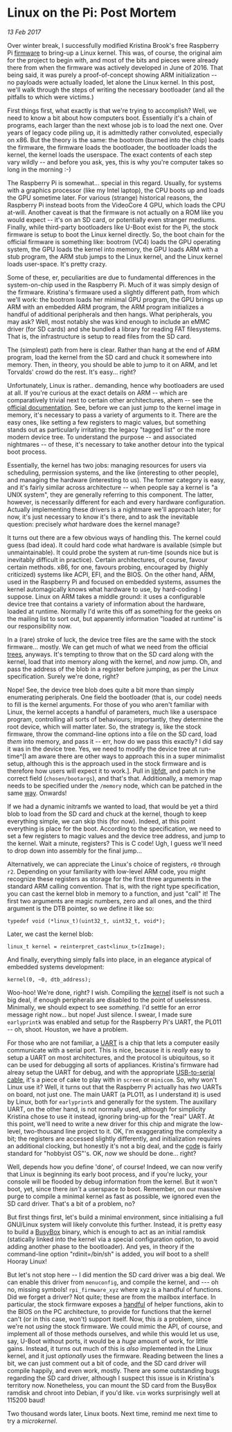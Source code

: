 Linux on the Pi: Post Mortem
==================
_13 Feb 2017_

Over winter break, I successfully modified Kristina Brook's free Raspberry Pi [firmware](https://github.com/christinaa/rpi-open-firmware) to bring-up a Linux kernel. This was, of course, the original aim for the project to begin with, and most of the bits and pieces were already there from when the firmware was actively developed in June of 2016. That being said, it was purely a proof-of-concept showing ARM initialization -- no payloads were actually loaded, let alone the Linux kernel. In this post, we'll walk through the steps of writing the necessary bootloader (and all the pitfalls to which were victims.)

First things first, what exactly is that we're trying to accomplish? Well, we need to know a bit about how computers boot. Essentially it's a chain of programs, each larger than the next whose job is to load the next one. Over years of legacy code piling up, it is admittedly rather convoluted, especially on x86. But the theory is the same: the bootrom (burned into the chip) loads the firmware, the firmware loads the bootloader, the bootloader loads the kernel, the kernel loads the userspace. The exact contents of each step vary wildly -- and before you ask, yes, this is why you're computer takes so long in the morning :-)

The Raspberry Pi is somewhat... special in this regard. Usually, for systems with a graphics processor (like my Intel laptop), the CPU boots up and loads the GPU sometime later. For various (strange) historical reasons, the Raspberry Pi instead boots from the VideoCore 4 GPU, which loads the CPU at-will. Another caveat is that the firmware is not actually on a ROM like you would expect -- it's on an SD card, or potentially even stranger mediums. Finally, while third-party bootloaders like U-Boot exist for the Pi, the stock firmware is setup to boot the Linux kernel directly. So, the boot chain for the official firmware is something like: bootrom (VC4) loads the GPU operating system, the GPU loads the kernel into memory, the GPU loads ARM with a stub program, the ARM stub jumps to the Linux kernel, and the Linux kernel loads user-space. It's pretty crazy.

Some of these, er, peculiarities are due to fundamental differences in the system-on-chip used in the Raspberry Pi. Much of it was simply design of the firmware. Kristina's firmware used a slightly different path, from which we'll work: the bootrom loads her minimal GPU program, the GPU brings up ARM with an embedded ARM program, the ARM program initializes a handful of additional peripherals and then hangs. What peripherals, you may ask? Well, most notably she was kind enough to include an eMMC driver (for SD cards) and she bundled a library for reading FAT filesystems. That is, the infrastructure is setup to read files from the SD card.

The (simplest) path from here is clear. Rather than hang at the end of ARM program, load the kernel from the SD card and chuck it somewhere into memory. Then, in theory, you should be able to jump to it on ARM, and let Torvalds' crowd do the rest. It's easy... right?

Unfortunately, Linux is rather.. demanding, hence why bootloaders are used at all. If you're curious at the exact details on ARM -- which are comparatively trivial next to certain other architectures, ahem -- see the [official documentation](https://github.com/anholt/linux/blob/rpi-4.4.y/Documentation/arm/Booting). See, before we can just jump to the kernel image in memory, it's necessary to pass a variety of arguments to it. There are the easy ones, like setting a few registers to magic values, but something stands out as particularly irritating: the legacy "tagged list" or the more modern device tree. To understand the purpose -- and associated nightmares -- of these, it's necessary to take another detour into the typical boot process.

Essentially, the kernel has two jobs: managing resources for users via scheduling, permission systems, and the like (interesting to other people), and managing the hardware (interesting to us). The former category is easy, and it's fairly similar across architecture -- when people say a kernel is "a UNIX system", they are generally referring to this component. The latter, however, is necessarily different for each and every hardware configuration. Actually implementing these drivers is a nightmare we'll approach later; for now, it's just necessary to know it's there, and to ask the inevitable question: precisely *what* hardware does the kernel manage?

It turns out there are a few obvious ways of handling this. The kernel could guess (bad idea). It could hard code what hardware is available (simple but unmaintainable). It could probe the system at run-time (sounds nice but is inevitably difficult in practice). Certain architectures, of course, favour certain methods. x86, for one, favours probing, encouraged by (highly criticized) systems like ACPI, EFI, and the BIOS. On the other hand, ARM, used in the Raspberry Pi and focused on embedded systems, assumes the kernel automagically knows what hardware to use, by hard-coding I suppose. Linux on ARM takes a middle ground: it uses a configurable device tree that contains a variety of information about the hardware, loaded at runtime. Normally I'd write this off as something for the geeks on the mailing list to sort out, but apparently information "loaded at runtime" is our responsibility now.

In a (rare) stroke of luck, the device tree files are the same with the stock firmware... mostly. We can get much of what we need from the official [trees](https://github.com/raspberrypi/firmware/blob/master/boot/bcm2709-rpi-2-b.dtb), anyways. It's tempting to throw that on the SD card along with the kernel, load that into memory along with the kernel, and *now* jump. Oh, and pass the address of the blob in a register before jumping, as per the Linux specification. Surely we're done, right?

Nope! See, the device tree blob does quite a bit more than simply enumerating peripherals. One field the bootloader (that is, our code) needs to fill is the kernel arguments. For those of you who aren't familiar with Linux, the kernel accepts a handful of parameters, much like a userspace program, controlling all sorts of behaviours; importantly, they determine the root device, which will matter later. So, the strategy is, like the stock firmware, throw the command-line options into a file on the SD card, load *them* into memory, and pass it -- err, how do we pass this exactly? I did say it was in the device tree. Yes, we need to modify the device tree at run-time^[I am aware there are other ways to approach this in a super minimalist setup, although this is the approach used in the stock firmware and is therefore how users will expect it to work.]. Pull in [libfdt](https://github.com/dgibson/dtc/tree/master/libfdt), and patch in the correct field (`chosen/bootargs`), and that's that. Additionally, a memory map needs to be specified under the `/memory` node, which can be patched in the same [way](https://github.com/christinaa/rpi-open-firmware/blob/master/arm_chainloader/loader.cc#L74). Onwards!

If we had a dynamic initramfs we wanted to load, that would be yet a third blob to load from the SD card and chuck at the kernel, though to keep everything simple, we can skip this (for now). Indeed, at this point everything is place for the boot. According to the specification, we need to set a few registers to magic values and the device tree address, and jump to the kernel. Wait a minute, registers? This is C code! Ugh, I guess we'll need to drop down into assembly for the final jump...

Alternatively, we can appreciate the Linux's choice of registers, `r0` through `r2`. Depending on your familiarity with low-level ARM code, you might recognize these registers as storage for the first three arguments in the standard ARM calling convention. That is, with the right type specification, you can cast the kernel blob in memory to a function, and just "call" it! The first two arguments are magic numbers, zero and all ones, and the third argument is the DTB pointer, so we define it like so:

    typedef void (*linux_t)(uint32_t, uint32_t, void*);

Later, we cast the kernel blob:
    
    linux_t kernel = reinterpret_cast<linux_t>(zImage);

And finally, everything simply falls into place, in an elegance atypical of embedded systems development:

    kernel(0, ~0, dtb_address);

Woo-hoo! We're done, right? I wish. Compiling the [kernel](https://github.com/librepi/linux) itself is not such a big deal, if enough peripherals are disabled to the point of uselessness. Minimally, we should expect to see *something*. I'd settle for an error message right now... but nope! Just silence. I swear, I made sure `earlyprintk` was enabled and setup for the Raspberry Pi's UART, the PL011 -- oh, shoot. Houston, we have a problem.

For those who are not familiar, a [UART](https://en.wikipedia.org/wiki/UART) is a chip that lets a computer easily communicate with a serial port. This is nice, because it is *really* easy to setup a UART on most architectures, and the protocol is ubiquitous, so it can be used for debugging all sorts of appliances. Kristina's firmware had alreay setup the UART for debug, and with the appropriate [USB-to-serial cable](https://www.adafruit.com/products/954), it's a piece of cake to play with in `screen` or `minicom`. So, why won't Linux use it? Well, it turns out that the Raspberry Pi actually has *two* UARTs on board, not just one. The main UART (a PLO11, as I understand it) is used by Linux, both for `earlyprintk` and generally for the system. The auxillary UART, on the other hand, is not normally used, although for simplicity Kristina chose to use it instead, ignoring bring-up for the "real" UART. At this point, we'll need to write a new driver for this chip and migrate the low-level, two-thousand line project to it. OK, I'm exaggerating the complexity a bit; the registers are accessed slightly differently, and initialization requires an additional clocking, but honestly it's not a big deal, and the [code](https://github.com/christinaa/rpi-open-firmware/blob/master/romstage.c#L25-L73) is fairly standard for "hobbyist OS"'s. OK, *now* we should be done... right?

Well, depends how you define 'done', of course! Indeed, we can now verify that Linux is beginning its early boot process, and if you're lucky, your console will be flooded by debug information from the kernel. But it won't boot, yet, since there *isn't* a userspace *to* boot. Remember, on our massive purge to compile a minimal kernel as fast as possible, we ignored even the SD card driver. That's a bit of a problem, no?

But first things first, let's build a minimal environment, since initialising a full GNU/Linux system will likely convolute this further. Instead, it is pretty easy to build a [BusyBox](https://www.busybox.net/) binary, which is enough to act as an initial ramdisk (statically linked into the kernel via a special configuration option, to avoid adding another phase to the bootloader). And yes, in theory if the command-line option "rdinit=/bin/sh" is added, you *will* boot to a shell! Hooray Linux!

But let's not stop here -- I did mention the SD card driver was a big deal. We can enable this driver from `menuconfig`, and compile the kernel, and --- oh no, missing symbols! `rpi_firmware_xyz` where xyz is a handful of functions. Did we forget a driver? Not quite; these are from the mailbox interface. In particular, the stock firmware exposes a [handful](https://github.com/raspberrypi/firmware/wiki/Mailbox-property-interface) of helper functions, akin to the BIOS on the PC architecture, to provide for functions that the kernel can't (or in this case, won't) support itself. Now, this *is* a problem, since we're not *using* the stock firmware. We could mimic the API, of course, and implement all of those methods ourselves, and while this would let us use, say, U-Boot without ports, it would be a *huge* amount of work, for little gains. Instead, it turns out much of this is *also* implemented in the Linux kernel, and it just *optionally* uses the firmware. Reading between the lines a bit, we can just comment out a bit of code, and the SD card driver will compile happily, and even work, mostly. There are some outstanding bugs regarding the SD card driver, although I suspect this issue is in Kristina's territory now. Nonetheless, you can mount the SD card from the BusyBox ramdisk and chroot into Debian, if you'd like. `vim` works surprisingly well at 115200 baud!

Two thousand words later, Linux boots. Next time, remind me next time to try a *microkernel*.

